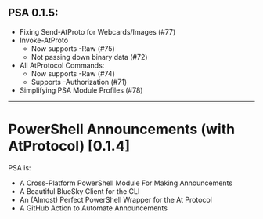 ## PSA 0.1.5:

* Fixing Send-AtProto for Webcards/Images (#77)
* Invoke-AtProto
  * Now supports -Raw (#75)
  * Not passing down binary data (#72)
* All AtProtocol Commands:
  * Now supports -Raw (#74)
  * Supports -Authorization (#71)
* Simplifying PSA Module Profiles (#78)

---

# PowerShell Announcements (with AtProtocol) [0.1.4]

PSA is:

* A Cross-Platform PowerShell Module For Making Announcements
* A Beautiful BlueSky Client for the CLI
* An (Almost) Perfect PowerShell Wrapper for the At Protocol
* A GitHub Action to Automate Announcements


